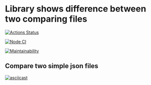 # Library shows difference between two comparing files

[![Actions Status](https://github.com/ErKir/frontend-project-lvl2/workflows/hexlet-check/badge.svg)](https://github.com/ErKir/frontend-project-lvl2/actions)

[![Node CI](https://github.com/ErKir/backend-project-lvl2/workflows/Node_CI/badge.svg?event=push)](https://github.com/ErKir/backend-project-lvl2/actions/workflows/github-actions-demo.yml)

[![Maintainability](https://api.codeclimate.com/v1/badges/9d3e04e1b45bfcba9e30/maintainability)](https://codeclimate.com/github/ErKir/frontend-project-lvl2/maintainability)

## Compare two simple json files

[![asciicast](https://asciinema.org/a/506987.svg)](https://asciinema.org/a/506987)
